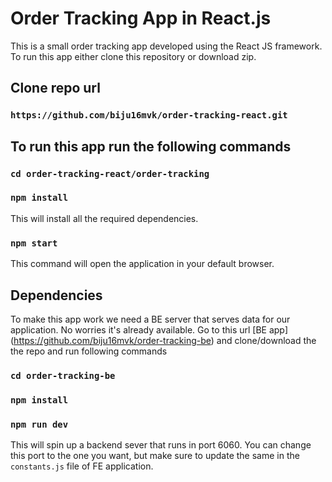 # Order Tracking App in React.js

This is a small order tracking app developed using the React JS framework. To run this app either clone this repository or download zip.

## Clone repo url
### `https://github.com/biju16mvk/order-tracking-react.git`

## To run this app run the following commands

### `cd order-tracking-react/order-tracking`
### `npm install`

This will install all the required dependencies.

### `npm start`

This command will open the application in your default browser.

## Dependencies

To make this app work we need a BE server that serves data for our application. No worries it's already available. Go to this url [BE app] (https://github.com/biju16mvk/order-tracking-be) and clone/download the the repo and run following commands

### `cd order-tracking-be`
### `npm install`
### `npm run dev`

This will spin up a backend sever that runs in port 6060. You can change this port to the one you want, but make sure to update the same in the `constants.js` file of FE application.
